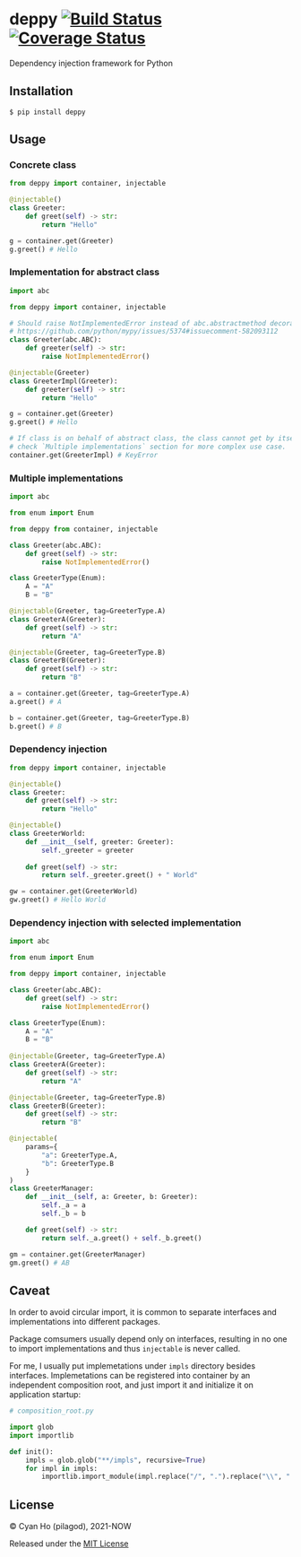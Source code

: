 # deppy [![Build Status](https://travis-ci.com/pilagod/deppy.svg?branch=master)](https://travis-ci.com/pilagod/deppy) [![Coverage Status](https://coveralls.io/repos/github/pilagod/deppy/badge.svg?branch=master)](https://coveralls.io/github/pilagod/deppy?branch=master)

Dependency injection framework for Python

## Installation

```shell
$ pip install deppy
```

## Usage

### Concrete class

```python
from deppy import container, injectable

@injectable()
class Greeter:
    def greet(self) -> str:
        return "Hello"

g = container.get(Greeter)
g.greet() # Hello
```

### Implementation for abstract class

```python
import abc

from deppy import container, injectable

# Should raise NotImplementedError instead of abc.abstractmethod decorator for abstract method due to following mypy issue:
# https://github.com/python/mypy/issues/5374#issuecomment-582093112
class Greeter(abc.ABC):
    def greeter(self) -> str:
        raise NotImplementedError()

@injectable(Greeter)
class GreeterImpl(Greeter):
    def greeter(self) -> str:
        return "Hello"

g = container.get(Greeter)
g.greet() # Hello

# If class is on behalf of abstract class, the class cannot get by itself from container
# check `Multiple implementations` section for more complex use case.
container.get(GreeterImpl) # KeyError
```

### Multiple implementations

```python
import abc

from enum import Enum

from deppy from container, injectable

class Greeter(abc.ABC):
    def greet(self) -> str:
        raise NotImplementedError()

class GreeterType(Enum):
    A = "A"
    B = "B"

@injectable(Greeter, tag=GreeterType.A)
class GreeterA(Greeter):
    def greet(self) -> str:
        return "A"

@injectable(Greeter, tag=GreeterType.B)
class GreeterB(Greeter):
    def greet(self) -> str:
        return "B"

a = container.get(Greeter, tag=GreeterType.A)
a.greet() # A

b = container.get(Greeter, tag=GreeterType.B)
b.greet() # B
```

### Dependency injection

```python
from deppy import container, injectable

@injectable()
class Greeter:
    def greet(self) -> str:
        return "Hello"

@injectable()
class GreeterWorld:
    def __init__(self, greeter: Greeter):
        self._greeter = greeter
    
    def greet(self) -> str:
        return self._greeter.greet() + " World"

gw = container.get(GreeterWorld)
gw.greet() # Hello World
```

### Dependency injection with selected implementation

```python
import abc

from enum import Enum

from deppy import container, injectable

class Greeter(abc.ABC):
    def greet(self) -> str:
        raise NotImplementedError()

class GreeterType(Enum):
    A = "A"
    B = "B"
        
@injectable(Greeter, tag=GreeterType.A)
class GreeterA(Greeter):
    def greet(self) -> str:
        return "A"

@injectable(Greeter, tag=GreeterType.B)
class GreeterB(Greeter):
    def greet(self) -> str:
        return "B"

@injectable(
    params={
        "a": GreeterType.A,
        "b": GreeterType.B 
    }
)
class GreeterManager:
    def __init__(self, a: Greeter, b: Greeter):
        self._a = a
        self._b = b

    def greet(self) -> str:
        return self._a.greet() + self._b.greet()

gm = container.get(GreeterManager)
gm.greet() # AB
```

## Caveat

In order to avoid circular import, it is common to separate interfaces and implementations into different packages.

Package comsumers usually depend only on interfaces,
resulting in no one to import implementations and thus `injectable` is never called.

For me, I usually put implemetations under `impls` directory besides interfaces. Implemetations can be registered into container by an independent composition root, and just import it and initialize it on application startup:

```python
# composition_root.py

import glob
import importlib

def init():
    impls = glob.glob("**/impls", recursive=True)
    for impl in impls:
        importlib.import_module(impl.replace("/", ".").replace("\\", "."))

```

## License

© Cyan Ho (pilagod), 2021-NOW

Released under the [MIT License](https://github.com/pilagod/deppy/blob/master/LICENSE)
